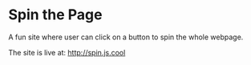 # Spin the Page
A fun site where user can click on a button to spin the whole webpage.

The site is live at: http://spin.js.cool
